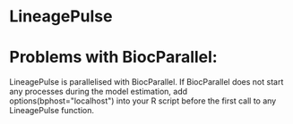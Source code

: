 # LineagePulse

# Problems with BiocParallel:
LineagePulse is parallelised with BiocParallel. 
If BiocParallel does not start any processes during the model estimation, add 
options(bphost="localhost")
into your R script before the first call to any LineagePulse function.